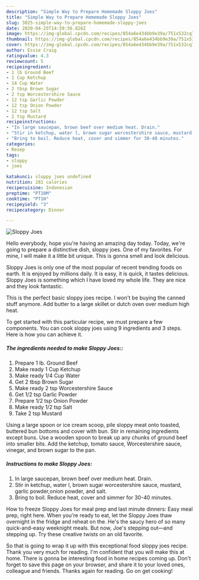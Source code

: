 ```yaml
---
description: "Simple Way to Prepare Homemade Sloppy Joes"
title: "Simple Way to Prepare Homemade Sloppy Joes"
slug: 3025-simple-way-to-prepare-homemade-sloppy-joes
date: 2020-04-25T14:59:56.826Z
image: https://img-global.cpcdn.com/recipes/854a6e434bb9e39a/751x532cq70/sloppy-joes-recipe-main-photo.jpg
thumbnail: https://img-global.cpcdn.com/recipes/854a6e434bb9e39a/751x532cq70/sloppy-joes-recipe-main-photo.jpg
cover: https://img-global.cpcdn.com/recipes/854a6e434bb9e39a/751x532cq70/sloppy-joes-recipe-main-photo.jpg
author: Essie Craig
ratingvalue: 4.3
reviewcount: 5
recipeingredient:
- 1 lb Ground Beef
- 1 Cup Ketchup
- 14 Cup Water
- 2 tbsp Brown Sugar
- 2 tsp Worcestershire Sauce
- 12 tsp Garlic Powder
- 12 tsp Onion Powder
- 12 tsp Salt
- 2 tsp Mustard
recipeinstructions:
- "In large saucepan, brown beef over medium heat. Drain."
- "Stir in ketchup, water l, brown sugar worcestershire sauce, mustard, garlic powder,onion powder, and salt."
- "Bring to boil. Reduce heat, cover and simmer for 30-40 minutes."
categories:
- Resep
tags:
- sloppy
- joes

katakunci: sloppy joes undefined
nutrition: 281 calories
recipecuisine: Indonesian
preptime: "PT10M"
cooktime: "PT1H"
recipeyield: "3"
recipecategory: Dinner

---
```



![Sloppy Joes](https://img-global.cpcdn.com/recipes/854a6e434bb9e39a/751x532cq70/sloppy-joes-recipe-main-photo.jpg)

Hello everybody, hope you're having an amazing day today. Today, we're going to prepare a distinctive dish, sloppy joes. One of my favorites. For mine, I will make it a little bit unique. This is gonna smell and look delicious.

Sloppy Joes is only one of the most popular of recent trending foods on earth. It is enjoyed by millions daily. It is easy, it is quick, it tastes delicious. Sloppy Joes is something which I have loved my whole life. They are nice and they look fantastic.

This is the perfect basic sloppy joes recipe. I won&#39;t be buying the canned stuff anymore. Add butter to a large skillet or dutch oven over medium high heat.


To get started with this particular recipe, we must prepare a few components. You can cook sloppy joes using 9 ingredients and 3 steps. Here is how you can achieve it.

##### The ingredients needed to make Sloppy Joes::

1. Prepare 1 lb. Ground Beef
1. Make ready 1 Cup Ketchup
1. Make ready 1/4 Cup Water
1. Get 2 tbsp Brown Sugar
1. Make ready 2 tsp Worcestershire Sauce
1. Get 1/2 tsp Garlic Powder
1. Prepare 1/2 tsp Onion Powder
1. Make ready 1/2 tsp Salt
1. Take 2 tsp Mustard


Using a large spoon or ice cream scoop, pile sloppy meat onto toasted, buttered bun bottoms and cover with bun. Stir in remaining ingredients except buns. Use a wooden spoon to break up any chunks of ground beef into smaller bits. Add the ketchup, tomato sauce, Worcestershire sauce, vinegar, and brown sugar to the pan. 

##### Instructions to make Sloppy Joes:

1. In large saucepan, brown beef over medium heat. Drain.
1. Stir in ketchup, water l, brown sugar worcestershire sauce, mustard, garlic powder,onion powder, and salt.
1. Bring to boil. Reduce heat, cover and simmer for 30-40 minutes.


How to freeze Sloppy Joes for meal prep and last minute dinners: Easy meal prep, right here. When you&#39;re ready to eat, let the Sloppy Joes thaw overnight in the fridge and reheat on the. He&#39;s the saucy hero of so many quick-and-easy weeknight meals. But now, Joe&#39;s stepping out—and stepping up. Try these creative twists on an old favorite. 

So that is going to wrap it up with this exceptional food sloppy joes recipe. Thank you very much for reading. I'm confident that you will make this at home. There is gonna be interesting food in home recipes coming up. Don't forget to save this page on your browser, and share it to your loved ones, colleague and friends. Thanks again for reading. Go on get cooking!
